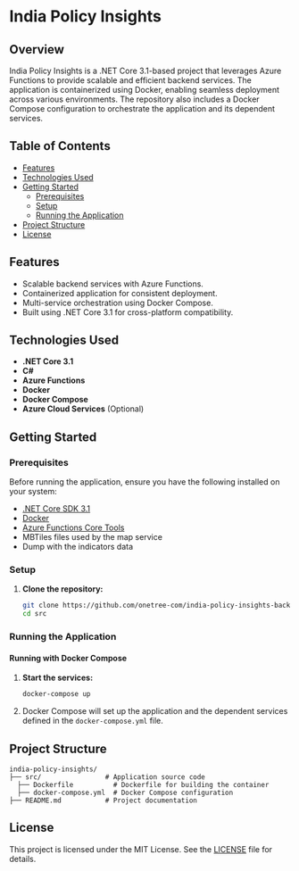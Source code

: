 # India Policy Insights

## Overview
India Policy Insights is a .NET Core 3.1-based project that leverages Azure Functions to provide scalable and efficient backend services. The application is containerized using Docker, enabling seamless deployment across various environments. The repository also includes a Docker Compose configuration to orchestrate the application and its dependent services.

## Table of Contents
- [Features](#features)
- [Technologies Used](#technologies-used)
- [Getting Started](#getting-started)
  - [Prerequisites](#prerequisites)
  - [Setup](#setup)
  - [Running the Application](#running-the-application)
- [Project Structure](#project-structure)
- [License](#license)

## Features
- Scalable backend services with Azure Functions.
- Containerized application for consistent deployment.
- Multi-service orchestration using Docker Compose.
- Built using .NET Core 3.1 for cross-platform compatibility.

## Technologies Used
- **.NET Core 3.1**
- **C#**
- **Azure Functions**
- **Docker**
- **Docker Compose**
- **Azure Cloud Services** (Optional)

## Getting Started

### Prerequisites
Before running the application, ensure you have the following installed on your system:
- [.NET Core SDK 3.1](https://dotnet.microsoft.com/download/dotnet/3.1)
- [Docker](https://www.docker.com/get-started)
- [Azure Functions Core Tools](https://learn.microsoft.com/en-us/azure/azure-functions/functions-run-local)
- MBTiles files used by the map service
- Dump with the indicators data

### Setup
1. **Clone the repository:**
   ```bash
   git clone https://github.com/onetree-com/india-policy-insights-backend.git
   cd src
   ```

### Running the Application

#### Running with Docker Compose
1. **Start the services:**
   ```bash
   docker-compose up
   ```
2. Docker Compose will set up the application and the dependent services defined in the `docker-compose.yml` file.

## Project Structure
```plaintext
india-policy-insights/
├── src/                # Application source code
  ├── Dockerfile          # Dockerfile for building the container
  ├── docker-compose.yml  # Docker Compose configuration
├── README.md           # Project documentation
```

## License
This project is licensed under the MIT License. See the [LICENSE](https://github.com/onetree-com/india-policy-insights-backend/blob/main/LICENSE) file for details.

